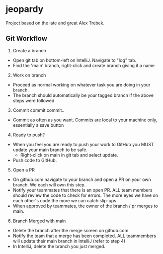 # jeopardy
Project based on the late and great Alex Trebek.

## Git Workflow

1) Create a branch 
  - Open git tab on bottom-left on IntelliJ.  Navigate to "log" tab.
  - Find the 'main' branch, right-click and create branch giving it a name
2) Work on branch
  - Proceed as normal working on whatever task you are doing in your branch.
  - The branch should automatically be your tagged branch if the above steps were followed
3) Commit commit commit..
  - Commit as often as you want.  Commits are local to your machine only, essentially a save button
4) Ready to push?
  - When you feel you are ready to push your work to GitHub you MUST update your main branch to be safe.
    - Right-click on main in git tab and select update.
  - Push code to GitHub.
5) Open a PR
  - On github.com navigate to your branch and open a PR on your own branch. We each will own this step.
  - Notify your teammates that there is an open PR. ALL team members should review the code to check for errors. The more eyes we have on each other's code the more we can catch slip-ups 
  - When approved by teammates, the owner of the branch / pr merges to main.
6) Branch Merged with main
  - Delete the branch after the merge screen on github.com
  - Notify the team that a merge has been completed. ALL teammembers will update their main branch in IntelliJ (refer to step 4)
  - In IntelliJ, delete the branch you just merged.

